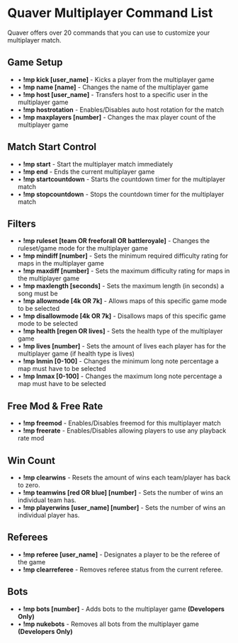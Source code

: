 # Quaver Multiplayer Command List

Quaver offers over 20 commands that you can use to customize your multiplayer match.

## Game Setup

* • **!mp kick [user_name]** - Kicks a player from the multiplayer game
* • **!mp name [name]** - Changes the name of the multiplayer game
* • **!mp host [user_name]** - Transfers host to a specific user in the multiplayer game
* • **!mp hostrotation** - Enables/Disables auto host rotation for the match
* • **!mp maxplayers [number]** - Changes the max player count of the multiplayer game

## Match Start Control

* • **!mp start** - Start the multiplayer match immediately
* • **!mp end** - Ends the current multiplayer game
* • **!mp startcountdown** - Starts the countdown timer for the multiplayer match
* • **!mp stopcountdown** - Stops the countdown timer for the multiplayer match

## Filters

* • **!mp ruleset [team OR freeforall OR battleroyale]** - Changes the ruleset/game mode for the multiplayer game
* • **!mp mindiff [number]** - Sets the minimum required difficulty rating for maps in the multiplayer game
* • **!mp maxdiff [number]** - Sets the maximum difficulty rating for maps in the multiplayer game
* • **!mp maxlength [seconds]** - Sets the maximum length (in seconds) a song must be
* • **!mp allowmode [4k OR 7k]** - Allows maps of this specific game mode to be selected 
* • **!mp disallowmode [4k OR 7k]** - Disallows maps of this specific game mode to be selected
* • **!mp health [regen OR lives]** - Sets the health type of the multiplayer game
* • **!mp lives [number]** - Sets the amount of lives each player has for the multiplayer game (if health type is lives)
* • **!mp lnmin [0-100]** - Changes the minimum long note percentage a map must have to be selected
* • **!mp lnmax [0-100]** - Changes the maximum long note percentage a map must have to be selected

## Free Mod & Free Rate
* • **!mp freemod** - Enables/Disables freemod for this multiplayer match
* • **!mp freerate** - Enables/Disables allowing players to use any playback rate mod

## Win Count

* • **!mp clearwins** - Resets the amount of wins each team/player has back to zero.
* • **!mp teamwins [red OR blue] [number]** - Sets the number of wins an individual team has.
* • **!mp playerwins [user_name] [number]** - Sets the number of wins an individual player has.

## Referees

* • **!mp referee [user_name]** - Designates a player to be the referee of the game
* • **!mp clearreferee** - Removes referee status from the current referee.

## Bots

* • **!mp bots [number]** - Adds bots to the multiplayer game **(Developers Only)**
* • **!mp nukebots** - Removes all bots from the multiplayer game **(Developers Only)**
